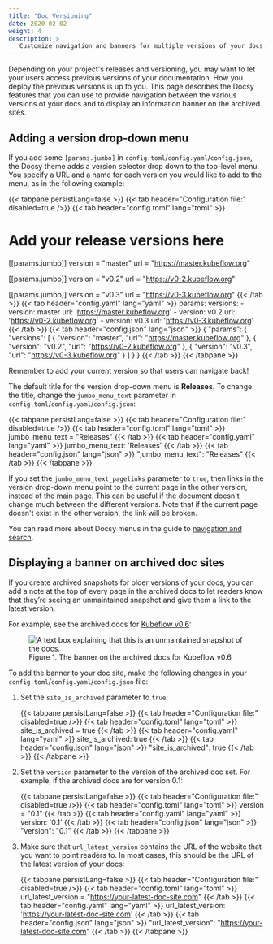 ```yaml
---
title: "Doc Versioning"
date: 2020-02-02
weight: 4
description: >
   Customize navigation and banners for multiple versions of your docs.
---
```


Depending on your project's releases and versioning, you may want to let your
users access previous versions of your documentation. How you deploy the
previous versions is up to you. This page describes the Docsy features that you
can use to provide navigation between the various versions of your docs and
to display an information banner on the archived sites.

## Adding a version drop-down menu

If you add some `[params.jumbo]` in `config.toml`/`config.yaml`/`config.json`, the Docsy theme adds a
version selector drop down to the top-level menu. You specify a URL and a name
for each version you would like to add to the menu, as in the following example:

{{< tabpane persistLang=false >}}
{{< tab header="Configuration file:" disabled=true />}}
{{< tab header="config.toml" lang="toml" >}}
# Add your release versions here
[[params.jumbo]]
  version = "master"
  url = "https://master.kubeflow.org"

[[params.jumbo]]
  version = "v0.2"
  url = "https://v0-2.kubeflow.org"

[[params.jumbo]]
  version = "v0.3"
  url = "https://v0-3.kubeflow.org"
{{< /tab >}}
{{< tab header="config.yaml" lang="yaml" >}}
params:
  versions:
    - version: master
      url: 'https://master.kubeflow.org'
    - version: v0.2
      url: 'https://v0-2.kubeflow.org'
    - version: v0.3
      url: 'https://v0-3.kubeflow.org'
{{< /tab >}}
{{< tab header="config.json" lang="json" >}}
{
  "params": {
    "versions": [
      {
        "version": "master",
        "url": "https://master.kubeflow.org"
      },
      {
        "version": "v0.2",
        "url": "https://v0-2.kubeflow.org"
      },
      {
        "version": "v0.3",
        "url": "https://v0-3.kubeflow.org"
      }
    ]
  }
}
{{< /tab >}}
{{< /tabpane >}}

Remember to add your current version so that users can navigate back!

The default title for the version drop-down menu is **Releases**. To change the
title, change the `jumbo_menu_text` parameter in `config.toml`/`config.yaml`/`config.json`:

{{< tabpane persistLang=false >}}
{{< tab header="Configuration file:" disabled=true />}}
{{< tab header="config.toml" lang="toml" >}}
jumbo_menu_text = "Releases"
{{< /tab >}}
{{< tab header="config.yaml" lang="yaml" >}}
jumbo_menu_text: 'Releases'
{{< /tab >}}
{{< tab header="config.json" lang="json" >}}
"jumbo_menu_text": "Releases"
{{< /tab >}}
{{< /tabpane >}}

If you set the `jumbo_menu_text_pagelinks` parameter to `true`, then links in the version drop-down menu
point to the current page in the other version, instead of the main page.
This can be useful if the document doesn't change much between the different versions.
Note that if the current page doesn't exist in the other version, the link will be broken.

You can read more about Docsy menus in the guide to
[navigation and search](/docs/adding-content/navigation/).

## Displaying a banner on archived doc sites

If you create archived snapshots for older versions of your docs, you can add a
note at the top of every page in the archived docs to let readers know that
they’re seeing an unmaintained snapshot and give them a link to the latest
version.

For example, see the archived docs for
[Kubeflow v0.6](https://v0-6.kubeflow.org/docs/):

<figure>
  <img src="/images/version-banner.png"
       alt="A text box explaining that this is an unmaintained snapshot of the docs."
       class="mt-3 mb-3 border border-info rounded" />
  <figcaption>Figure 1. The banner on the archived docs for Kubeflow v0.6
  </figcaption>
</figure>

To add the banner to your doc site, make the following changes in your
`config.toml`/`config.yaml`/`config.json` file:

1. Set the `site_is_archived` parameter to `true`:

    {{< tabpane persistLang=false >}}
{{< tab header="Configuration file:" disabled=true />}}
{{< tab header="config.toml" lang="toml" >}}
site_is_archived = true
{{< /tab >}}
{{< tab header="config.yaml" lang="yaml" >}}
site_is_archived: true
{{< /tab >}}
{{< tab header="config.json" lang="json" >}}
"site_is_archived": true
{{< /tab >}}
    {{< /tabpane >}}

1. Set the `version` parameter to the version of the archived doc set. For
  example, if the archived docs are for version 0.1:

    {{< tabpane persistLang=false >}}
{{< tab header="Configuration file:" disabled=true />}}
{{< tab header="config.toml" lang="toml" >}}
version = "0.1"
{{< /tab >}}
{{< tab header="config.yaml" lang="yaml" >}}
version: '0.1'
{{< /tab >}}
{{< tab header="config.json" lang="json" >}}
"version": "0.1"
{{< /tab >}}
    {{< /tabpane >}}

1. Make sure that `url_latest_version` contains the URL of the website that you
  want to point readers to. In most cases, this should be the URL of the latest
  version of your docs:

    {{< tabpane persistLang=false >}}
{{< tab header="Configuration file:" disabled=true />}}
{{< tab header="config.toml" lang="toml" >}}
url_latest_version = "https://your-latest-doc-site.com"
{{< /tab >}}
{{< tab header="config.yaml" lang="yaml" >}}
url_latest_version: 'https://your-latest-doc-site.com'
{{< /tab >}}
{{< tab header="config.json" lang="json" >}}
"url_latest_version": "https://your-latest-doc-site.com"
{{< /tab >}}
    {{< /tabpane >}}
